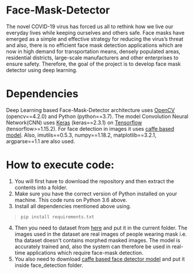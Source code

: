 # Face-Mask-Detector
The novel COVID-19 virus has forced us all to rethink how we live our everyday lives while keeping ourselves and others safe. Face masks have emerged as a simple and effective strategy for reducing the virus’s threat and also, there is no efficient face mask detection applications which are now in high demand for transportation means, densely populated areas, residential districts, large-scale manufacturers and other enterprises to ensure safety. Therefore, the goal of the project is to develop face mask detector using deep learning.

# Dependencies
Deep Learning based Face-Mask-Detector architecture uses [OpenCV](https://opencv.org/) (opencv==4.2.0) and Python (python==3.7). The model Convolution Neural Network(CNN) uses [Keras](https://keras.io/) (keras==2.3.1) on [Tensorflow](https://www.tensorflow.org/) (tensorflow>=1.15.2). For face detection in images it uses [caffe based model](https://caffe.berkeleyvision.org/). Also, imutils==0.5.3, numpy==1.18.2, matplotlib==3.2.1, argparse==1.1 are also used.

# How to execute code:
1. You will first have to download the repository and then extract the contents into a folder.
2. Make sure you have the correct version of Python installed on your machine. This code runs on Python 3.6 above.
3. Install all dependencies mentioned above using.
> `pip install requirements.txt`
4. Then you need to dataset from [here](https://drive.google.com/drive/folders/1UGQP83v6gdZXefLAkef1PEjfyjUx0cpY?usp=sharing) and put it in the current folder. The images used in the dataset are real images of people wearing mask i.e. tha dataset doesn't contains morphed masked images. The model is accurately trained and, also the system can therefore be used in real-time applications which require face-mask detection.
5. You also need to download [caffe based face detector model](https://www.pyimagesearch.com/2018/02/26/face-detection-with-opencv-and-deep-learning/  ) and put it inside face_detection folder.
